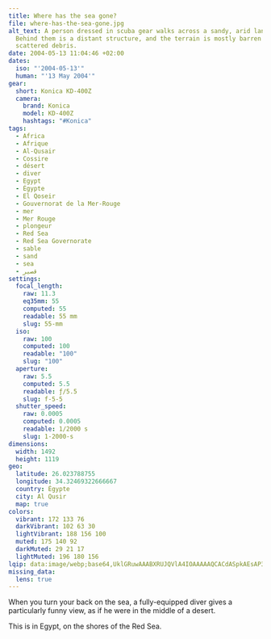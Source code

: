 ```yaml
---
title: Where has the sea gone?
file: where-has-the-sea-gone.jpg
alt_text: A person dressed in scuba gear walks across a sandy, arid landscape.
  Behind them is a distant structure, and the terrain is mostly barren with
  scattered debris.
date: 2004-05-13 11:04:46 +02:00
dates:
  iso: "'2004-05-13'"
  human: "'13 May 2004'"
gear:
  short: Konica KD-400Z
  camera:
    brand: Konica
    model: KD-400Z
    hashtags: "#Konica"
tags:
  - Africa
  - Afrique
  - Al-Qusair
  - Cossire
  - désert
  - diver
  - Egypt
  - Égypte
  - El Qoseir
  - Gouvernorat de la Mer-Rouge
  - mer
  - Mer Rouge
  - plongeur
  - Red Sea
  - Red Sea Governorate
  - sable
  - sand
  - sea
  - قصير‎
settings:
  focal_length:
    raw: 11.3
    eq35mm: 55
    computed: 55
    readable: 55 mm
    slug: 55-mm
  iso:
    raw: 100
    computed: 100
    readable: "100"
    slug: "100"
  aperture:
    raw: 5.5
    computed: 5.5
    readable: ƒ/5.5
    slug: f-5-5
  shutter_speed:
    raw: 0.0005
    computed: 0.0005
    readable: 1/2000 s
    slug: 1-2000-s
dimensions:
  width: 1492
  height: 1119
geo:
  latitude: 26.023788755
  longitude: 34.32469322666667
  country: Égypte
  city: Al Qusir
  map: true
colors:
  vibrant: 172 133 76
  darkVibrant: 102 63 30
  lightVibrant: 188 156 100
  muted: 175 140 92
  darkMuted: 29 21 17
  lightMuted: 196 180 156
lqip: data:image/webp;base64,UklGRuwAAABXRUJQVlA4IOAAAAAQCACdASpkAEsAP3Guyl+0rTKnJ1QMcpAuCWMAzuxIHPHLqmz7SOZ/4vRPQ+cS+ggu6DAIfw0MGBxsDST9s0cOkgN+kwuflmugAP7Jj8y/FuIT3IVYyWOEbta48K049YH6SgeMGQvkmpMgvt9bEkacr0Y28CMPjRQCfIuT8Y+lkKZghhkz/K3Bkp3B0qLzYx7+Xii0L19mALPyrfJAgTT0F0807pybabAldObh6CwX2swrJScHIFLH5B/HGJ8PdiBXXSuu/oo+iTptRe8EqHQacD4eu6UZ9EFOWlxckAAAAA==
missing_data:
  lens: true
---
```


When you turn your back on the sea, a fully-equipped diver gives a particularly funny view, as if he were in the middle of a desert.

This is in Egypt, on the shores of the Red Sea.
